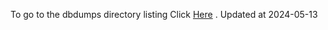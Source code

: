 To go to the dbdumps directory listing Click [Here](https://ipfs.io/ipfs/bafkreif3nlxvdceuomnqdifg2nytkpe3r6aih7lw6qdzoxz2zeohxh2jgq) . Updated at 2024-05-13